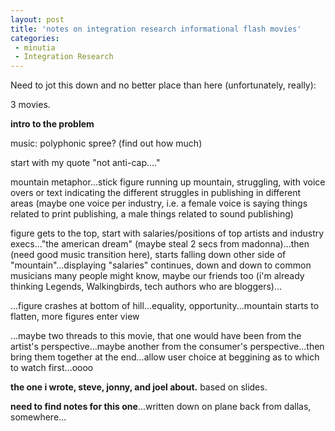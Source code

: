 ```yaml
---
layout: post
title: 'notes on integration research informational flash movies'
categories:
 - minutia
 - Integration Research
---
```


Need to jot this down and no better place than here (unfortunately, really):

3 movies.

**intro to the problem**

music: polyphonic spree? (find out how much)

start with my quote "not anti-cap...."

mountain metaphor...stick figure running up mountain, struggling, with voice overs or text indicating the different struggles in publishing in different areas (maybe one voice per industry, i.e. a female voice is saying things related to print publishing, a male things related to sound publishing)

figure gets to the top, start with salaries/positions of top artists and industry execs..."the american dream" (maybe steal 2 secs from madonna)...then (need good music transition here), starts falling down other side of "mountain"...displaying "salaries" continues, down and down to common musicians many people might know, maybe our friends too (i'm already thinking Legends, Walkingbirds, tech authors who are bloggers)...

...figure crashes at bottom of hill...equality, opportunity...mountain starts to flatten, more figures enter view

...maybe two threads to this movie, that one would have been from the artist's perspective...maybe another from the consumer's perspective...then bring them together at the end...allow user choice at beggining as to which to watch first...oooo

**the one i wrote, steve, jonny, and joel about.** based on slides.

**need to find notes for this one**...written down on plane back from dallas, somewhere...
